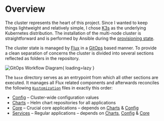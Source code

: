 # Overview

The cluster represents the heart of this project. Since I wanted to keep things lightweight and relatively simple, I chose [K3s](https://k3s.io) as the underlying Kubernetes distribution. The installation of the multi-node cluster is straightforward and is performed by Ansible during the [provisioning state](/provisioning/).

The cluster state is managed by [Flux](https://fluxcd.io) in a [GitOps](https://www.weave.works/technologies/gitops/) based manner. To provide a clean separation of concerns the cluster is divided into several sections reflected as folders in the repository.

![GitOps Workflow Diagram](https://k8s.pascaliske.dev/assets/gitops-workflow.png){ loading=lazy }

The `base` directory serves as an entrypoint from which all other sections are executed. It manages all Flux related components and afterwards reconciles the following [`Kustomization`](https://fluxcd.io/docs/components/kustomize/kustomization/) files in exactly this order:

- [Config](/cluster/config/) – Cluster-wide configuration values
- [Charts](/cluster/charts/) – Helm chart repositories for all applications
- [Core](/cluster/core/) – Crucial core applications – depends on [Charts](/cluster/charts/) & [Config](/cluster/config/)
- [Services](/cluster/services/) – Regular applications – depends on [Charts](/cluster/charts/), [Config](/cluster/config/) & [Core](/cluster/core/)
